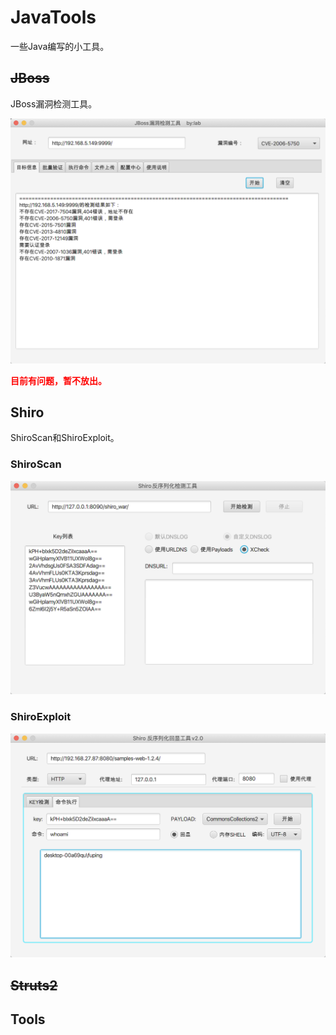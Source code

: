 # JavaTools

一些Java编写的小工具。

## ~~JBoss~~

JBoss漏洞检测工具。

![](JBoss/单一URL漏洞验证.png)

**<font color=red>目前有问题，暂不放出。</font>**

## Shiro

ShiroScan和ShiroExploit。

### ShiroScan

![ShiroScan.png](Shiro/ShiroScan.png)

### ShiroExploit

![ShiroExploit](Shiro/ShiroExploit-02.png)

## ~~Struts2~~

## Tools


